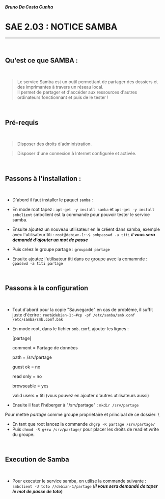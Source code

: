 ##### Bruno Da Costa Cunha

# SAE 2.03 : NOTICE SAMBA
---

&nbsp;
## Qu'est ce que SAMBA :
&nbsp;

> Le service Samba est un outil permettant de partager des dossiers et des  imprimantes à travers un réseau local.\
> Il permet de partager et d'accéder aux ressources d'autres ordinateurs fonctionnant et puis de le tester !

&nbsp;
## Pré-requis
&nbsp;

> Disposer des droits d'administration.

> Disposer d'une connexion à Internet configurée et activée.


&nbsp;
## Passons à l'installation :
&nbsp;

- D'abord il faut installer le paquet `samba` :

- En mode root tapez : `apt-get -y install samba` et `apt-get -y install smbclient` smbclient est la commande pour pouvoir tester le service samba.

- Ensuite ajoutez un nouveau utilisateur en le créent dans samba, exemple avec l'utilisateur titi : `root@debian-1:~$ smbpasswd -a titi` ***il vous sera demandé d'ajouter un mot de passe***

- Puis créez le groupe partage : `groupadd partage`

- Ensuite ajoutez l'utilisateur titi dans ce groupe avec la comamnde : `gpasswd -a titi partage`

&nbsp;
## Passons à la configuration
&nbsp;

- Tout d'abord pour la copie "Sauvegarde" en cas de problème, il suffit juste d'écrire :
`root@debian-1:~#cp -pf /etc/samba/smb.conf /etc/samba/smb.conf.bak`

- En mode root, dans le fichier `smb.conf`, ajouter les lignes :

    [partage]

    comment = Partage de données

    path = /srv/partage

    guest ok = no

    read only = no

    browseable = yes

    valid users = titi (vous pouvez en ajouter d'autres utilisateurs aussi)


- Ensuite il faut l'héberger à "/srv/partage" : `mkdir /srv/partage`

Pour mettre *partage* comme groupe propriétaire et principal de ce dossier: \
- En tant que root lancez la commande `chgrp -R partage /srv/partage/`
- Puis `chmod -R g+rw /srv/partage/` pour placer les droits de read et write du groupe. 

&nbsp;
## Execution de Samba
&nbsp;

- Pour executer le service samba, on utilise la commande suivante : `smbclient -U toto //debian-1/partage` (***Il vous sera demandé de taper le mot de passe de toto***)